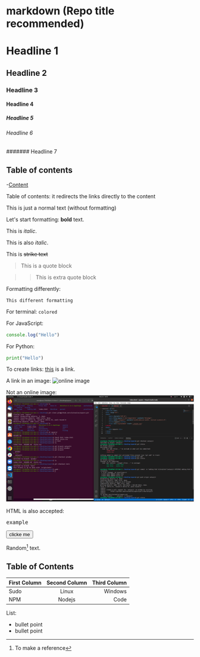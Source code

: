 # markdown (Repo title recommended)
# Headline 1
## Headline 2
### Headline 3
#### Headline 4
##### Headline 5
###### Headline 6
####### Headline 7

## Table of contents
-[Content](#Table-of-Contents)

Table of contents: it redirects the links directly to the content

This is just a normal text (without formatting)

Let's start formatting: **bold** text.

This is *italic*.

This is also _italic_.

This is ~~strike text~~

> This is a quote block

>> This is extra quote block

Formatting differently:

```
This different formatting
```

For terminal: 
```colored```

For JavaScript:
```javascript
console.log("Hello")
```

For Python:
```python
print("Hello")
```

To create links: [this](https://www.google.com/) is a link.

A link in an image: ![online image](https://news.artnet.com/app/news-upload/2018/02/image-1024x683.jpg)

Not an online image: ![image in my computer](./images/git.png)


HTML is also accepted:
<pre>example</pre>
<input type="button" value="clicke me">

Random[^1] text. 

[^1]: To make a reference

## Table of Contents
|First Column|Second Column|Third Column|
|:---|:---:|---:|
|Sudo|Linux|Windows|
|NPM|Nodejs|Code|


List:
- bullet point
- bullet point